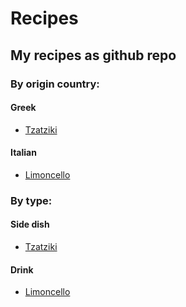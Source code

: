 # Recipes
## My recipes as github repo


### By origin country:


#### Greek
 * [Tzatziki](./greek/tzatziki.md)

#### Italian
 * [Limoncello](./italian/limoncello.md)


### By type:


#### Side dish
 * [Tzatziki](./greek/tzatziki.md)

#### Drink
 * [Limoncello](./italian/limoncello.md)